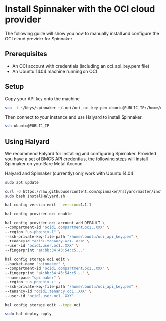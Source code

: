 # Install Spinnaker with the OCI cloud provider

The following guide will show you how to manually install and configure the OCI cloud provider for Spinnaker.

## Prerequisites

* An OCI account with credentials (including an oci_api_key.pem file)
* An Ubuntu 14.04 machine running on OCI

## Setup

Copy your API key onto the machine

```bash
scp -i ~/Keys/spinnaker ~/.oci/oci_api_key.pem ubuntu@PUBLIC_IP:/home/ubuntu/
```

Then connect to your instance and use Halyard to install Spinnaker.

```bash
ssh ubuntu@PUBLIC_IP
```

## Using Halyard

We recommend Halyard for installing and configuring Spinnaker. Provided you have a set of BMCS API credentials, 
the following steps will install Spinnaker on your Bare Metal Account. 

Halyard and Spinnaker (currently) only work with Ubuntu 14.04

```bash
sudo apt update

curl -O https://raw.githubusercontent.com/spinnaker/halyard/master/install/stable/InstallHalyard.sh
sudo bash InstallHalyard.sh

hal config version edit --version=1.1.1

hal config provider oci enable

hal config provider oci account add DEFAULT \
--compartment-id "ocid1.compartment.oc1..XXX" \
--region "us-phoenix-1" \
--ssh-private-key-file-path "/home/ubuntu/oci_api_key.pem" \
--tenancyId "ocid1.tenancy.oc1..XXX" \
--user-id "ocid1.user.oc1..XXX" \
--fingerprint "a4:bb:34:43:54:c5..."

hal config storage oci edit \
--bucket-name "spinnaker" \
--compartment-id "ocid1.compartment.oc1..XXX" \
--fingerprint "a4:bb:34:43:54:c5..." \
--namespace "spinnaker" \
--region "us-phoenix-1" \
--ssh-private-key-file-path "/home/ubuntu/oci_api_key.pem" \
--tenancy-id "ocid1.tenancy.oc1..XXX" \
--user-id "ocid1.user.oc1..XXX"

hal config storage edit --type oci

sudo hal deploy apply
```
